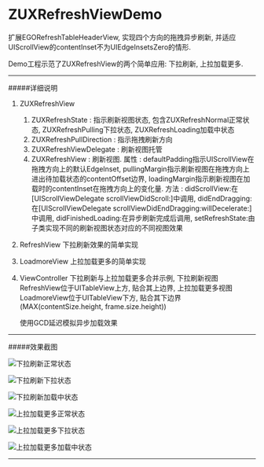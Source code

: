 # ZUXRefreshViewDemo

扩展EGORefreshTableHeaderView, 实现四个方向的拖拽异步刷新, 并适应UIScrollView的contentInset不为UIEdgeInsetsZero的情形.

Demo工程示范了ZUXRefreshView的两个简单应用: 下拉刷新, 上拉加载更多.

---

#####详细说明

1. ZUXRefreshView
    1. ZUXRefreshState : 指示刷新视图状态, 包含ZUXRefreshNormal正常状态, ZUXRefreshPulling下拉状态, ZUXRefreshLoading加载中状态
    2. ZUXRefreshPullDirection : 指示拖拽刷新方向
    3. ZUXRefreshViewDelegate : 刷新视图托管
    4. ZUXRefreshView : 刷新视图. 属性 : defaultPadding指示UIScrollView在拖拽方向上的默认EdgeInset, pullingMargin指示刷新视图在拖拽方向上进出待加载状态的contentOffset边界, loadingMargin指示刷新视图在加载时的contentInset在拖拽方向上的变化量. 方法 : didScrollView:在[UIScrollViewDelegate scrollViewDidScroll:]中调用, didEndDragging:在[UIScrollViewDelegate scrollViewDidEndDragging:willDecelerate:]中调用, didFinishedLoading:在异步刷新完成后调用, setRefreshState:由子类实现不同的刷新视图状态对应的不同视图效果

2. RefreshView
    下拉刷新效果的简单实现

3. LoadmoreView
    上拉加载更多的简单实现

4. ViewController
    下拉刷新与上拉加载更多合并示例, 下拉刷新视图RefreshView位于UITableView上方, 贴合其上边界, 上拉加载更多视图LoadmoreView位于UITableView下方, 贴合其下边界(MAX(contentSize.height, frame.size.height))
    
    使用GCD延迟模拟异步加载效果

---

#####效果截图

![下拉刷新正常状态](https://raw.githubusercontent.com/AL-WUHC2/ZUXRefreshViewDemo/master/ScreenCapture/Refresh-Normal.jpg)

![下拉刷新下拉状态](https://raw.githubusercontent.com/AL-WUHC2/ZUXRefreshViewDemo/master/ScreenCapture/Refresh-Pulling.jpg)

![下拉刷新加载中状态](https://raw.githubusercontent.com/AL-WUHC2/ZUXRefreshViewDemo/master/ScreenCapture/Refresh-Loading.jpg)

![上拉加载更多正常状态](https://raw.githubusercontent.com/AL-WUHC2/ZUXRefreshViewDemo/master/ScreenCapture/Loadmore-Normal.jpg)

![上拉加载更多下拉状态](https://raw.githubusercontent.com/AL-WUHC2/ZUXRefreshViewDemo/master/ScreenCapture/Loadmore-Pulling.jpg)

![上拉加载更多加载中状态](https://raw.githubusercontent.com/AL-WUHC2/ZUXRefreshViewDemo/master/ScreenCapture/Loadmore-Loading.jpg)

---